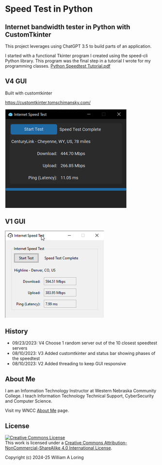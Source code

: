 # Speed Test in Python

## Internet bandwidth tester in Python with CustomTkinter

This project leverages using ChatGPT 3.5 to build parts of an application.

I started with a functional Tkinter program I created using the speed-cli Python library. This program was the final step in a tutorial I wrote for my programming classes. [Python Speedtest Tutorial.pdf](./Python%20Speedtest%20Tutorial.pdf)

## V4 GUI

Built with customtkinter

https://customtkinter.tomschimansky.com/

![App Interface](./img/speed_test_gui_4.png)

## V1 GUI

![App Interface](./img/speed_test_gui_1.png)

## History

- 09/23/2023: V4 Choose 1 random server out of the 10 closest speedtest servers
- 08/10/2023: V3 Added customtkinter and status bar showing phases of the speedtest
- 08/10/2023: V2 Added threading to keep GUI responsive

## About Me

I am an Information Technology Instructor at Western Nebraska Community College. I teach Information Technology Technical Support, CyberSecurity and Computer Science.

Visit my WNCC [About Me](https://sites.google.com/view/williamaloringwncc/about-me) page.

## License

<a rel="license" href="http://creativecommons.org/licenses/by-nc-sa/4.0/"><img alt="Creative Commons License" style="border-width:0" src="https://i.creativecommons.org/l/by-nc-sa/4.0/88x31.png" /></a><br />
This work is licensed under a [Creative Commons Attribution-NonCommercial-ShareAlike 4.0 International License](https://creativecommons.org/licenses/by-nc-sa/4.0/).

Copyright (c) 2024-25 William A Loring
